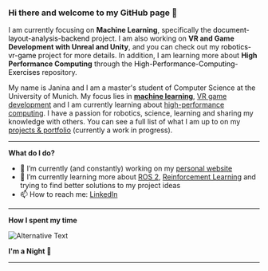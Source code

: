 ### Hi there and welcome to my GitHub page 👋

I am currently focusing on <strong>Machine Learning</strong>, specifically the <a href="https://github.com/NAME/document-layout-analysis-backend/tree/main" style="color: black; text-decoration: none;">document-layout-analysis-backend</a> project. I am also working on <strong>VR and Game Development with Unreal and Unity</strong>, and you can check out my <a href="https://github.com/NAME/robotics-vr-game" style="color: black; text-decoration: none;">robotics-vr-game</a> project for more details. In addition, I am learning more about <strong>High Performance Computing</strong> through the <a href="https://github.com/NAME/High-Performance-Computing-Exercises" style="color: black; text-decoration: none;">High-Performance-Computing-Exercises</a> repository.


My name is Janina and I am a master's student of Computer Science at the University of Munich. My focus lies in [**machine learning**](https://github.com/JaninaMattes/document-layout-analysis-backend/tree/main), [VR game development](https://github.com/JaninaMattes/robotics-vr-game) and I am currently learning about [high-performance computing](https://github.com/JaninaMattes/High-Performance-Computing-Exercises). I have a passion for robotics, science, learning and sharing my knowledge with others. You can see a full list of what I am up to on my [projects & portfolio](https://janinamattes.github.io/#profile) (currently a work in progress).

---

**What do I do?**

- 🔭 I’m currently (and constantly) working on my [personal website](https://janinamattes.github.io/#profile)
- 🌱 I’m currently learning more about [ROS 2](https://github.com/munichmotorsport), [Reinforcement Learning](https://github.com/JaninaMattes/Autonomous-Explorer-Drone) and trying to find better solutions to my project ideas
- 📫 How to reach me: [LinkedIn](https://www.linkedin.com/in/janina-mattes/)

---

**How I spent my time**
<!--START_SECTION:waka-->
<img
  src="https://github.com/janinamattes/janinamattes/blob/main/images/stat.svg"
  alt="Alternative Text"
/>
<!--END_SECTION:waka-->

**I'm a Night 🦉**

---
